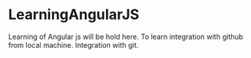 # LearningAngularJS
Learning of Angular js will be hold here. To learn integration with github from local machine.
Integration with git.
